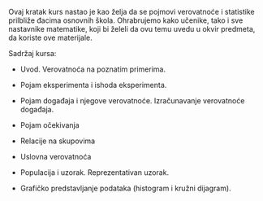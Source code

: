 Ovaj kratak kurs nastao je kao želja da se pojmovi verovatnoće i statistike prilbliže đacima osnovnih škola. Ohrabrujemo kako učenike, tako i sve nastavnike matematike, koji bi želeli da ovu temu uvedu u okvir predmeta, da koriste ove materijale.

Sadržaj kursa:

* Uvod. Verovatnoća na poznatim primerima. 

* Pojam eksperimenta i ishoda eksperimenta. 

* Pojam događaja i njegove verovatnoće. Izračunavanje verovatnoće događaja.  

* Pojam očekivanja  

* Relacije na skupovima

* Uslovna verovatnoća

* Populacija i uzorak. Reprezentativan uzorak.  

* Grafičko predstavljanje podataka (histogram i kružni dijagram).  

